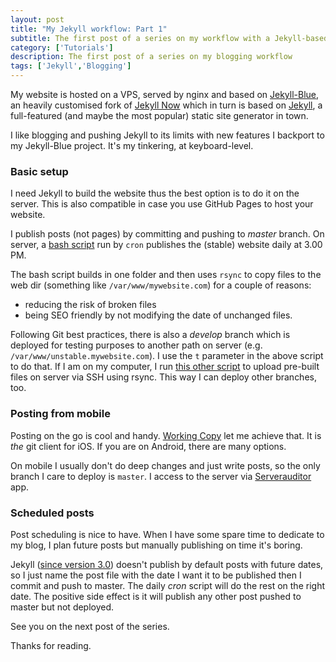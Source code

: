 ```yaml
---
layout: post
title: "My Jekyll workflow: Part 1"
subtitle: The first post of a series on my workflow with a Jekyll-based blog
category: ['Tutorials']
description: The first post of a series on my blogging workflow
tags: ['Jekyll','Blogging']
---
```


My website is hosted on a VPS, served by nginx and based on [Jekyll-Blue](https://github.com/pirafrank/Jekyll-Blue), an heavily customised fork of [Jekyll Now](https://github.com/barryclark/jekyll-now) which in turn is based on [Jekyll](https://jekyllrb.com/), a full-featured (and maybe the most popular) static site generator in town.

I like blogging and pushing Jekyll to its limits with new features I backport to my Jekyll-Blue project. It's my tinkering, at keyboard-level.

### Basic setup

I need Jekyll to build the website thus the best option is to do it on the server. This is also compatible in case you use GitHub Pages to host your website.

I publish posts (not pages) by committing and pushing to *master* branch. On server, a [bash script](https://gist.github.com/pirafrank/1533d1aa708faa7e98b0414da5034a1c) run by `cron` publishes the (stable) website daily at 3.00 PM.

The bash script builds in one folder and then uses `rsync` to copy files to the web dir (something like `/var/www/mywebsite.com`) for a couple of reasons:

- reducing the risk of broken files
- being SEO friendly by not modifying the date of unchanged files.

Following Git best practices, there is also a *develop* branch which is deployed for testing purposes to another path on server (e.g. `/var/www/unstable.mywebsite.com`). I use the `t` parameter in the above script to do that. If I am on my computer, I run [this other script](https://gist.github.com/pirafrank/3b72b2e851611569a7af03281a8d9c3d) to upload pre-built files on server via SSH using rsync. This way I can deploy other branches, too.

### Posting from mobile

Posting on the go is cool and handy. [Working Copy](https://workingcopyapp.com/) let me achieve that. It is *the* git client for iOS. If you are on Android, there are many options.

On mobile I usually don't do deep changes and just write posts, so the only branch I care to deploy is `master`. I access to the server via [Serverauditor](https://serverauditor.com/) app.

### Scheduled posts

Post scheduling is nice to have. When I have some spare time to dedicate to my blog, I plan future posts but manually publishing on time it's boring.

Jekyll ([since version 3.0](https://jekyllrb.com/docs/upgrading/2-to-3/)) doesn't publish by default posts with future dates, so I just name the post file with the date I want it to be published then I commit and push to master. The daily *cron* script will do the rest on the right date. The positive side effect is it will publish any other post pushed to master but not deployed.

See you on the next post of the series.

Thanks for reading.